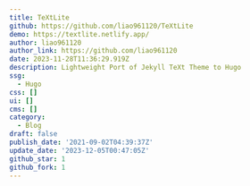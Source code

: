 ```yaml
---
title: TeXtLite
github: https://github.com/liao961120/TeXtLite
demo: https://textlite.netlify.app/
author: liao961120
author_link: https://github.com/liao961120
date: 2023-11-28T11:36:29.919Z
description: Lightweight Port of Jekyll TeXt Theme to Hugo
ssg:
  - Hugo
css: []
ui: []
cms: []
category:
  - Blog
draft: false
publish_date: '2021-09-02T04:39:37Z'
update_date: '2023-12-05T00:47:05Z'
github_star: 1
github_fork: 1
---
```

